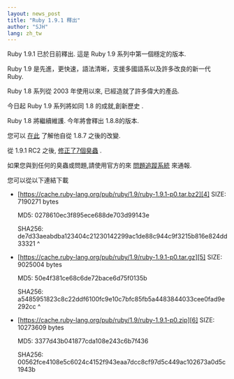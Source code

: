 ```yaml
---
layout: news_post
title: "Ruby 1.9.1 釋出"
author: "SJH"
lang: zh_tw
---
```


Ruby 1.9.1 已於日前釋出. 這是 Ruby 1.9 系列中第一個穩定的版本.

Ruby 1.9 是先進，更快速，語法清晰，支援多國語系以及許多改良的新一代 Ruby.

Ruby 1.8 系列從 2003 年使用以來, 已經造就了許多偉大的產品.

今日起 Ruby 1.9 系列將如同 1.8 的成就,創新歷史 .

Ruby 1.8 將繼續維護. 今年將會釋出 1.8.8的版本.

您可以 [在此][1] 了解他自從 1.8.7 之後的改變.

從 1.9.1 RC2 之後, [修正了7個臭蟲][2] .

如果您與到任何的臭蟲或問題,請使用官方的來 [問題追蹤系統][3] 來通報.

您可以從以下連結下載

* [https://cache.ruby-lang.org/pub/ruby/1.9/ruby-1.9.1-p0.tar.bz2][4]
  SIZE: 7190271 bytes

  MD5: 0278610ec3f895ece688de703d99143e

  SHA256:
  de7d33aeabdba123404c21230142299ac1de88c944c9f3215b816e824dd33321
^

* [https://cache.ruby-lang.org/pub/ruby/1.9/ruby-1.9.1-p0.tar.gz][5]
  SIZE: 9025004 bytes

  MD5: 50e4f381ce68c6de72bace6d75f0135b

  SHA256:
  a5485951823c8c22ddf6100fc9e10c7bfc85fb5a4483844033cee0fad9e292cc
^

* [https://cache.ruby-lang.org/pub/ruby/1.9/ruby-1.9.1-p0.zip][6]
  SIZE: 10273609 bytes

  MD5: 3377d43b041877cda108e243c6b7f436

  SHA256:
  00562fce4108e5c6024c4152f943eaa7dcc8cf97d5c449ac102673a0d5c1943b



[1]: https://svn.ruby-lang.org/repos/ruby/tags/v1_9_1_0/NEWS
[2]: https://bugs.ruby-lang.org/projects/ruby-19/issues?query_id=11
[3]: https://bugs.ruby-lang.org
[4]: https://cache.ruby-lang.org/pub/ruby/1.9/ruby-1.9.1-p0.tar.bz2
[5]: https://cache.ruby-lang.org/pub/ruby/1.9/ruby-1.9.1-p0.tar.gz
[6]: https://cache.ruby-lang.org/pub/ruby/1.9/ruby-1.9.1-p0.zip
